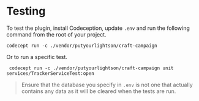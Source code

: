 # Testing

To test the plugin, install Codeception, update `.env` and run the following command from the root of your project.

    codecept run -c ./vendor/putyourlightson/craft-campaign

Or to run a specific test.

     codecept run -c ./vendor/putyourlightson/craft-campaign unit services/TrackerServiceTest:open

> Ensure that the database you specify in `.env` is not one that actually contains any data as it will be cleared when the tests are run. 
